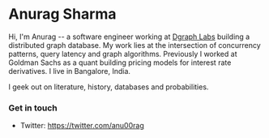 # Anurag Sharma
Hi, I'm Anurag -- a software engineer working at [Dgraph Labs](https://dgraph.io/) building a distributed graph database. My work lies at the intersection of concurrency patterns, query latency and graph algorithms. Previously I worked at Goldman Sachs as a quant building pricing models for interest rate derivatives. I live in Bangalore, India. 

I geek out on literature, history, databases and probabilities.

### Get in touch

- Twitter: https://twitter.com/anu00rag
